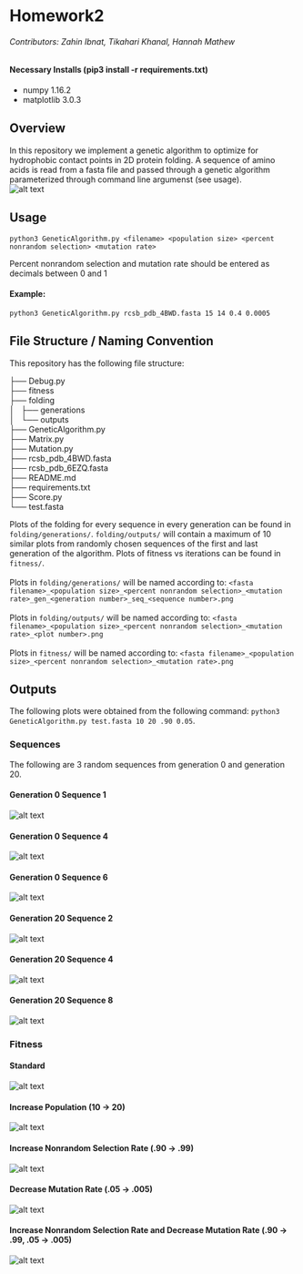 # Homework2
###### Contributors: Zahin Ibnat, Tikahari Khanal, Hannah Mathew
#### Necessary Installs (pip3 install -r requirements.txt)
* numpy 1.16.2
* matplotlib 3.0.3

## Overview
In this repository we implement a genetic algorithm to optimize for hydrophobic contact points in 2D protein folding. A sequence of amino acids is read from a fasta file and passed through a genetic algorithm parameterized through command line argumenst (see usage). <br/>
![alt text](https://github.com/ibnatz16/Homework2/blob/master/imgs/GeneticAlgorithm.png?raw=true)
## Usage <br/>
    python3 GeneticAlgorithm.py <filename> <population size> <percent nonrandom selection> <mutation rate>
Percent nonrandom selection and mutation rate should be entered as decimals between 0 and 1
#### Example:
    python3 GeneticAlgorithm.py rcsb_pdb_4BWD.fasta 15 14 0.4 0.0005

## File Structure / Naming Convention <br/>
This repository has the following file structure:<br/>

├── Debug.py<br/>
├── fitness<br/>
├── folding<br/>
│   ├── generations<br/>
│   └── outputs<br/>
├── GeneticAlgorithm.py<br/>
├── Matrix.py<br/>
├── Mutation.py<br/>
├── rcsb_pdb_4BWD.fasta<br/>
├── rcsb_pdb_6EZQ.fasta<br/>
├── README.md<br/>
├── requirements.txt<br/>
├── Score.py<br/>
└── test.fasta<br/>

Plots of the folding for every sequence in every generation can be found in `folding/generations/`. `folding/outputs/` will contain a maximum of 10 similar plots from randomly chosen sequences of the first and last generation of the algorithm. Plots of fitness vs iterations can be found in `fitness/`.<br/><br/>
Plots in `folding/generations/` will be named according to: `<fasta filename>_<population size>_<percent nonrandom selection>_<mutation rate>_gen_<generation number>_seq_<sequence number>.png`<br/><br/>
Plots in `folding/outputs/` will be named according to:  `<fasta filename>_<population size>_<percent nonrandom selection>_<mutation rate>_<plot number>.png`<br/><br/>
Plots in `fitness/` will be named according to: `<fasta filename>_<population size>_<percent nonrandom selection>_<mutation rate>.png`<br/>

## Outputs
The following plots were obtained from the following command: `python3 GeneticAlgorithm.py test.fasta 10 20 .90 0.05`.
### Sequences
The following are 3 random sequences from generation 0 and generation 20.
#### Generation 0 Sequence 1
![alt text](https://github.com/ibnatz16/Homework2/blob/master/imgs/ex1_gen0.png)
#### Generation 0 Sequence 4
![alt text](https://github.com/ibnatz16/Homework2/blob/master/imgs/ex2_gen0.png)
#### Generation 0 Sequence 6
![alt text](https://github.com/ibnatz16/Homework2/blob/master/imgs/ex3_gen0.png)
#### Generation 20 Sequence 2
![alt text](https://github.com/ibnatz16/Homework2/blob/master/imgs/ex1_genF.png)
#### Generation 20 Sequence 4
![alt text](https://github.com/ibnatz16/Homework2/blob/master/imgs/ex2_genF.png)
#### Generation 20 Sequence 8
![alt text](https://github.com/ibnatz16/Homework2/blob/master/imgs/ex3_genF.png)
### Fitness 
#### Standard
![alt text](https://github.com/ibnatz16/Homework2/blob/master/imgs/fitness.png)
#### Increase Population (10 -> 20)
![alt text](https://github.com/ibnatz16/Homework2/blob/master/imgs/fitness_p.png)
#### Increase Nonrandom Selection Rate (.90 -> .99)
![alt text](https://github.com/ibnatz16/Homework2/blob/master/imgs/fitness_s.png)
#### Decrease Mutation Rate (.05 -> .005)
![alt text](https://github.com/ibnatz16/Homework2/blob/master/imgs/fitness_m.png)
#### Increase Nonrandom Selection Rate and Decrease Mutation Rate (.90 -> .99, .05 -> .005)
![alt text](https://github.com/ibnatz16/Homework2/blob/master/imgs/fitness_m%2Bs.png)
